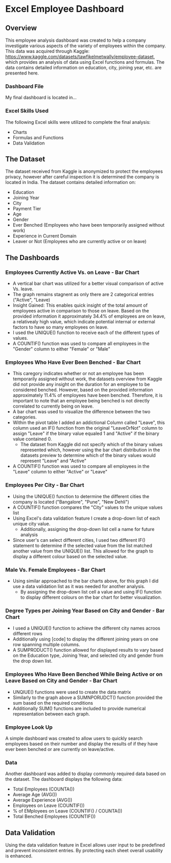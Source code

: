 # Excel Employee Dashboard
## Overview
This employee analysis dashboard was created to help a company investigate various aspects of the variety of employees within the company. 
This data was acquired through Kaggle: https://www.kaggle.com/datasets/tawfikelmetwally/employee-dataset, which provides an analysis of data using Excel functions and formulas. The data contains detailed information on education, city, joining year, etc. are presented here. 

### Dashboard File
My final dashboard is located in...

### Excel Skills Used
The following Excel skills were utilized to complete the final analysis:
- Charts
- Formulas and Functions
- Data Validation

## The Dataset
The dataset received from Kaggle is anonymized to protect the employees privacy, however after careful inspection it is determined the company is located in India. The dataset contains detailed information on:
- Education
- Joining Year
- City
- Payment Tier
- Age
- Gender
- Ever Benched (Employees who have been temporarily assigned without work)
- Experience in Current Domain
- Leaver or Not (Employees who are currently active or on leave)

## The Dashboards
### Employees Currently Active Vs. on Leave - Bar Chart
- A vertical bar chart was utilized for a better visual comparison of active Vs. leave.
- The graph remains stagnent as only there are 2 categorical entries ("Active", "Leave)
- Insight Gained: This enables quick insight of the total amount of employees active in comparison to those on leave. Based on the provided information it approximately 34.4% of employees are on leave, a relativealy high value, which indicate potential internal or external factors to have so many employees on leave.
- I used the UNIQUE() function to receive each of the different types of values.
- A COUNTIF() function was used to compare all employees in the "Gender" column to either "Female" or "Male"

### Employees Who Have Ever Been Benched - Bar Chart
- This caregory indicates whether or not an employee has been temporarily assigned without work, the datasets overview from Kaggle did not provide any insight on the duration for an employee to be considered benched. However, based on the provided information approximately 11.4% of employees have been benched. Therefore, it is important to note that an employee being benched is not directly correlated to currently being on leave.
- A bar chart was used to visualize the difference between the two categories.
- Within the pivot table I added an addictional Column called "Leave", this column used an IF() function from the original "LeaveOrNot" column to assign "Leave" if the binary value equaled 1 and "Active" if the binary value contained 0.
  - The dataset from Kaggle did not specify which of the binary values represented which, however using the bar chart distribution in the datasets preview to determine which of the binary values would represent "Leave" and "Active"
- A COUNTIF() function was used to compare all employees in the "Leave" column to either "Active" or "Leave"

### Employees Per City - Bar Chart
- Using the UNIQUE() function to determine the different cities the company is located ("Bangalore", "Pune", "New Dehli")
- A COUNTIF() function compares the "City" values to the unique values list
- Using Excel's data validation feature I create a drop-down list of each unique city value.
  -  Additionally, assigning the drop-down list cell a name for future analysis 
- Since user's can select different cities, I used two different IF() statement to determine if the selected value from the list matched another value from the UNIQUE() list. This allowed for the graph to display a different colour based on the selected value.

### Male Vs. Female Employees - Bar Chart
- Using similar approached to the bar charts above, for this graph I did use a data validation list as it was needed for another analysis.
  - By assigning the drop-down list cell a value and using IF() function to display different colours on the bar chart for better visualization.

### Degree Types per Joining Year Based on City and Gender - Bar Chart
- I used a UNIQUE() function to achieve the different city names acroos different rows
- Additionally using [code] to display the different joining years on one row spanning multiple columns.
- A SUMPRODUCT() function allowed for displayed results to vary based on the Education type, Joining Year, and selected city and gender from the drop down list.

### Employees Who Have Been Benched While Being Active or on Leave Based on City and Gender - Bar Chart
- UNQIUE() functions were used to create the data matrix
- Similarly to the graph above a SUMNPORUDCT() function provided the sum based on the required conditions
- Additionally SUM() functions are included to provide numerical representation between each graph.

### Employee Look Up
A simple dashboard was created to allow users to quickly search employees based on their number and display the results of if they have ever been benched or are currently on leave/active.

### Data
Another dashboard was added to display commonly required data based on the dataset. The dashboard displays the following data:
- Total Employees (COUNTA())
- Average Age (AVG())
- Average Experience (AVG())
- Employees on Leave (COUNTIF())
- % of EMployees on Leave (COUNTIF() / COUNTA())
- Total Benched Employees (COUNTIF())

## Data Validation 
Using the data validation feature in Excel allows user input to be predefined and prevent inconsistent entries.
By protecting each sheet overall usability is enhanced.
